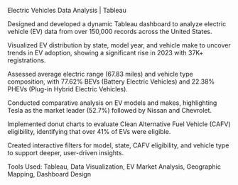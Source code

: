 Electric Vehicles Data Analysis | Tableau

Designed and developed a dynamic Tableau dashboard to analyze electric vehicle (EV) data from over 150,000 records across the United States.

Visualized EV distribution by state, model year, and vehicle make to uncover trends in EV adoption, showing a significant rise in 2023 with 37K+ registrations.

Assessed average electric range (67.83 miles) and vehicle type composition, with 77.62% BEVs (Battery Electric Vehicles) and 22.38% PHEVs (Plug-in Hybrid Electric Vehicles).

Conducted comparative analysis on EV models and makes, highlighting Tesla as the market leader (52.7%) followed by Nissan and Chevrolet.

Implemented donut charts to evaluate Clean Alternative Fuel Vehicle (CAFV) eligibility, identifying that over 41% of EVs were eligible.

Created interactive filters for model, state, CAFV eligibility, and vehicle type to support deeper, user-driven insights.

Tools Used: Tableau, Data Visualization, EV Market Analysis, Geographic Mapping, Dashboard Design


